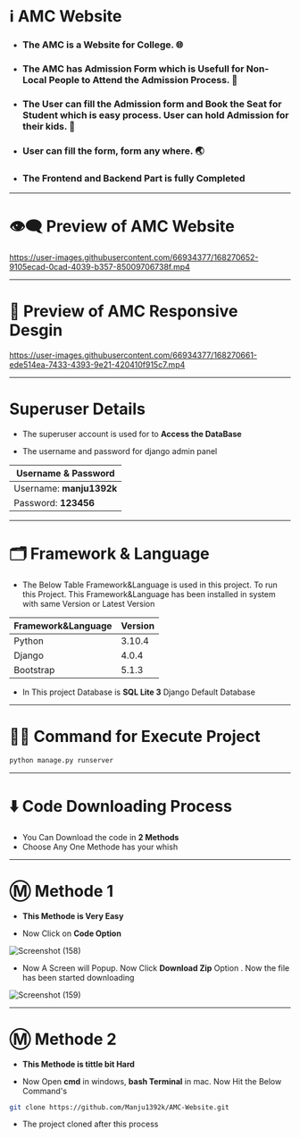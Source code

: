 
# ℹ️ AMC Website

* ### The AMC is a Website for College. 🌐
* ### The AMC has Admission Form which is Usefull for Non-Local People to Attend the Admission  Process. 🚌
* ### The User can fill the Admission form and Book the Seat for Student which is easy process. User can hold Admission for their kids. 📃
* ### User can fill the form, form any where. 🌏

* ### __The Frontend and Backend Part is fully Completed__

---

# 👁️‍🗨️ Preview of AMC Website

https://user-images.githubusercontent.com/66934377/168270652-9105ecad-0cad-4039-b357-85009706738f.mp4

---

# 📱 Preview of AMC Responsive Desgin 

https://user-images.githubusercontent.com/66934377/168270661-ede514ea-7433-4393-9e21-420410f915c7.mp4

---

# Superuser Details

* The superuser account is used for to **Access the DataBase**

* The username and password for django admin panel

| Username & Password |
| ------------- | 
| Username: **manju1392k**|
| Password: **123456**|

---

# 🗂️ Framework & Language

* The Below Table Framework&Language is used in this project. To run this Project. 
This Framework&Language has been installed in system with same Version or Latest Version

| Framework&Language  | Version |
| ------------- | ------------- |
| Python  |  3.10.4  |
| Django  | 4.0.4  |
| Bootstrap  | 5.1.3  |

* In This project Database is **SQL Lite 3** Django Default Database

---

# 👨‍💻 Command for Execute Project

```bash 
python manage.py runserver
```

---

# ⬇️ Code Downloading Process

* You Can Download the code in **2 Methods**
* Choose Any One Methode has your whish

---

# Ⓜ️ Methode 1

* **This Methode is Very Easy**

* Now Click on __Code Option__

![Screenshot (158)](https://user-images.githubusercontent.com/66934377/164152919-f2854829-535d-4227-9c2f-031f8051f6ac.png)

* Now A Screen will Popup. Now Click **Download Zip** Option . Now the file has been started downloading 

![Screenshot (159)](https://user-images.githubusercontent.com/66934377/164153128-b64e85a2-e40c-4457-9835-a749ac79acd6.png)

---

# Ⓜ️ Methode 2

* **This Methode is tittle bit Hard**

* Now Open **cmd** in windows, **bash Terminal** in mac. Now Hit the Below Command's

```bash
git clone https://github.com/Manju1392k/AMC-Website.git
```

* The project cloned after this process

